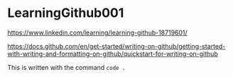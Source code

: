 # LearningGithub001
https://www.linkedin.com/learning/learning-github-18719601/

https://docs.github.com/en/get-started/writing-on-github/getting-started-with-writing-and-formatting-on-github/quickstart-for-writing-on-github

This is written with the command `code .`
